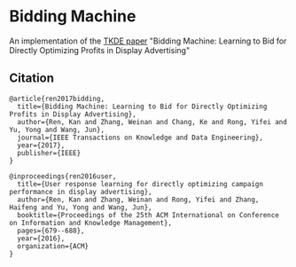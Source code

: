 # Bidding Machine
An implementation of the [TKDE paper](http://ieeexplore.ieee.org/abstract/document/8115218/) "Bidding Machine: Learning to Bid for Directly Optimizing Profits in Display Advertising"

## Citation
```
@article{ren2017bidding,
  title={Bidding Machine: Learning to Bid for Directly Optimizing Profits in Display Advertising},
  author={Ren, Kan and Zhang, Weinan and Chang, Ke and Rong, Yifei and Yu, Yong and Wang, Jun},
  journal={IEEE Transactions on Knowledge and Data Engineering},
  year={2017},
  publisher={IEEE}
}
```

```
@inproceedings{ren2016user,
  title={User response learning for directly optimizing campaign performance in display advertising},
  author={Ren, Kan and Zhang, Weinan and Rong, Yifei and Zhang, Haifeng and Yu, Yong and Wang, Jun},
  booktitle={Proceedings of the 25th ACM International on Conference on Information and Knowledge Management},
  pages={679--688},
  year={2016},
  organization={ACM}
}
```
